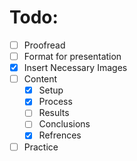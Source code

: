 # Todo:

- [ ] Proofread
- [ ] Format for presentation
- [x] Insert Necessary Images
- [ ] Content
    - [x] Setup
    - [x] Process
    - [ ] Results
    - [ ] Conclusions
    - [x] Refrences
- [ ] Practice